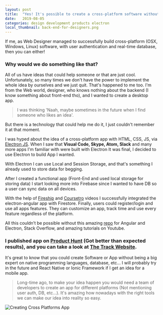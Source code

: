 ```yaml
---
layout: post
title:  "Yes! It's possible to create a cross-platform software without knowing a backend language."
date:   2019-08-05
categories: design development products electron
local_thumbnail: back-end-for-designers.png
---
```


If me, as Web Designer managed to successfully build cross-platform (OSX, Windows, Linux) software, with user authentication and real-time database, then you can either!


### Why would we do something like that?

All of us have ideas that could help someone or that are just cool. Unfortunately, so many times we don't have the power to implement the whole idea by ourselves and we just quit. That's happened to me too. 
I'm from the Web world, designer, who knows nothing about the backend (I know something about front-end tho), and I wanted to create a desktop app.

> I was thinking 'Naah, maybe sometimes in the future when I find someone who likes an idea'. 

But there is a technology that could help me do it, I just couldn't remember it at that moment. 

I was hyped about the idea of a cross-platform app with HTML, CSS, JS, via [Electron JS]. When I saw that **Visual Code, Skype, Atom, Slack** and many more apps I'm familiar with were built with Electron It was final, I decided to use Electron to build App I wanted.


With Electron I can use Local and Session Storage, and that's something I already used to store data for begging.

After I created a functional app (Front-End and used local storage for storing data) I start looking more into Firebase since I wanted to have DB so a user can sync data on all devices.



With the help of [Fireship] and [Coursetro] videos I successfully integrated the electron-angular app with Firestore. 
Finally, users could register/login and use all apps features. They can customize an app, track time and use every feature regardless of the platform.

All this couldn’t be possible without this amazing [repo] for Angular and Electron, Stack Overflow, and amazing tutorials on Youtube. 


### I published app on [Product Hunt] (Got better than expected results), and you can take a look at [The Track Website]. 



It's great to know that you could create Software or App without being a big expert on native programming languages, database, etc... I will probably try in the future and React Native or Ionic Framework if I get an idea for a mobile app.


>Long-time ago, to make your idea happen you would need a team of developers to create an app for different platforms (Not mentioning user auth, DB, etc...). It's amazing how nowadays with the right tools we can make our idea into reality so easy.



![Creating Cross Platforms App](https://thepracticaldev.s3.amazonaws.com/i/m56otj2rhnshyuvc73dp.png)




[Electron JS]: https://electronjs.org/
[Fireship]: https://www.youtube.com/channel/UCsBjURrPoezykLs9EqgamOA
[Coursetro]: https://www.youtube.com/channel/UCVyRiMvfUNMA1UPlDPzG5Ow
[repo]: https://github.com/maximegris/angular-electron
[The Track Website]: https://thetrack.app/
[Product Hunt]: https://www.producthunt.com/posts/the-track
